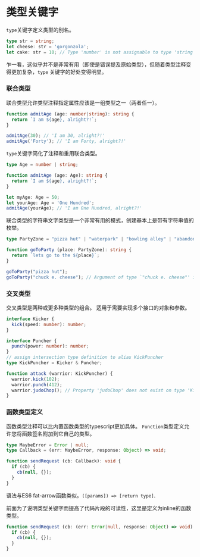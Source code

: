 # 类型关键字

`type`关键字定义类型的别名。

```typescript
type str = string;
let cheese: str = 'gorgonzola';
let cake: str = 10; // Type 'number' is not assignable to type 'string'
```

乍一看，这似乎并不是非常有用（即使是错误提及原始类型），但随着类型注释变得更加复杂，`type` 关键字的好处变得明显。

### 联合类型

联合类型允许类型注释指定属性应该是一组类型之一（两者任一）。

```typescript
function admitAge (age: number|string): string {
  return `I am ${age}, alright?!`;
}

admitAge(30); // 'I am 30, alright?!'
admitAge('Forty'); // 'I am Forty, alright?!'
```

`type`关键字简化了注释和重用联合类型。

```typescript
type Age = number | string;

function admitAge (age: Age): string {
  return `I am ${age}, alright?!`;
}

let myAge: Age = 50;
let yourAge: Age = 'One Hundred';
admitAge(yourAge); // 'I am One Hundred, alright?!'
```

联合类型的字符串文字类型是一个非常有用的模式，创建基本上是带有字符串值的枚举。

```typescript
type PartyZone = "pizza hut" | "waterpark" | "bowling alley" | "abandoned warehouse";

function goToParty (place: PartyZone): string {
  return `lets go to the ${place}`;
}

goToParty("pizza hut");
goToParty("chuck e. cheese"); // Argument of type `"chuck e. cheese"' is not assignable to parameter of type 'PartyZone'
```

### 交叉类型

交叉类型是两种或更多种类型的组合。 适用于需要实现多个接口的对象和参数。

```typescript
interface Kicker {
  kick(speed: number): number;
}

interface Puncher {
  punch(power: number): number;
}
// assign intersection type definition to alias KickPuncher
type KickPuncher = Kicker & Puncher;

function attack (warrior: KickPuncher) {
  warrior.kick(102);
  warrior.punch(412);
  warrior.judoChop(); // Property 'judoChop' does not exist on type 'KickPuncher'
}
```

### 函数类型定义

函数类型注释可以比内置函数类型的typescript更加具体。 `Function`类型定义允许您将函数签名附加到它自己的类型。

```typescript
type MaybeError = Error | null;
type Callback = (err: MaybeError, response: Object) => void;

function sendRequest (cb: Callback): void {
  if (cb) {
    cb(null, {});
  }
}
```

语法与ES6 fat-arrow函数类似。`([params]) => [return type]`.

前面为了说明类型关键字而提高了代码片段的可读性，这里是定义为inline的函数类型。

```typescript
function sendRequest (cb: (err: Error|null, response: Object) => void): void {
  if (cb) {
    cb(null, {});
  }
}
```